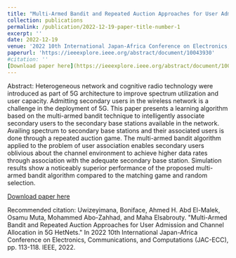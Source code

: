 ```yaml
---
title: "Multi-Armed Bandit and Repeated Auction Approaches for User Admission and Channel Allocation in 5G HetNets"
collection: publications
permalink: /publication/2022-12-19-paper-title-number-1
excerpt: ''
date: 2022-12-19
venue: '2022 10th International Japan-Africa Conference on Electronics, Communications, and Computations (JAC-ECC)'
paperurl: 'https://ieeexplore.ieee.org/abstract/document/10043930'
#citation: ''
[Download paper here](https://ieeexplore.ieee.org/abstract/document/10043930)
---
```

Abstract:
Heterogeneous network and cognitive radio technology were introduced as part of 5G architecture to improve spectrum utilization and user capacity. Admitting secondary users in the wireless network is a challenge in the deployment of 5G. This paper presents a learning algorithm based on the multi-armed bandit technique to intelligently associate secondary users to the secondary base stations available in the network. Availing spectrum to secondary base stations and their associated users is done through a repeated auction game. The multi-armed bandit algorithm applied to the problem of user association enables secondary users oblivious about the channel environment to achieve higher data rates through association with the adequate secondary base station. Simulation results show a noticeably superior performance of the proposed multi-armed bandit algorithm compared to the matching game and random selection.

[Download paper here](https://ieeexplore.ieee.org/abstract/document/10043930)

Recommended citation: Uwizeyimana, Boniface, Ahmed H. Abd El-Malek, Osamu Muta, Mohammed Abo-Zahhad, and Maha Elsabrouty. "Multi-Armed Bandit and Repeated Auction Approaches for User Admission and Channel Allocation in 5G HetNets." In 2022 10th International Japan-Africa Conference on Electronics, Communications, and Computations (JAC-ECC), pp. 113-118. IEEE, 2022.
